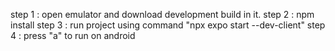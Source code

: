 step 1 : open emulator and download development build in it.
step 2 : npm install
step 3 : run project using command "npx expo start --dev-client"
step 4 : press "a" to run on android
